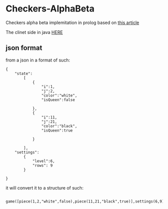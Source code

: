 # Checkers-AlphaBeta

Checkers alpha beta implemitation in prolog based on <a href="https://cs.huji.ac.il/~ai/projects/old/English-Draughts.pdf">this article</a>

The clinet side in java <a href="https://github.com/ilanlevi/prolog-final-project"> HERE </a>

## json format

from a json in a format of such:

```
{
    "state":
        [
        	{
        		"i":1,
        		"j":2,
        		"color":"white",
        		"isQueen":false

        	},
        	{
        		"i":11,
        		"j":21,
        		"color":"black",
        		"isQueen":true

        	}

    	],
    "settings":
        {
    	    "level":6,
    	    "rows": 9
        }

}
```

it will convert it to a structure of such:

```
 game([piece(1,2,"white",false),piece(11,21,"black",true)],settings(6,9))
```
